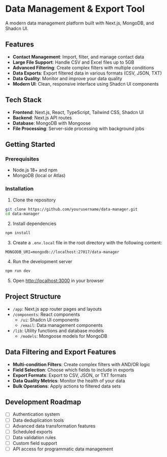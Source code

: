 # Data Management & Export Tool

A modern data management platform built with Next.js, MongoDB, and Shadcn UI.

## Features

- **Contact Management**: Import, filter, and manage contact data
- **Large File Support**: Handle CSV and Excel files up to 5GB
- **Advanced Filtering**: Create complex filters with multiple conditions
- **Data Exports**: Export filtered data in various formats (CSV, JSON, TXT)
- **Data Quality**: Monitor and improve your data quality
- **Modern UI**: Clean, responsive interface using Shadcn UI components

## Tech Stack

- **Frontend**: Next.js, React, TypeScript, Tailwind CSS, Shadcn UI
- **Backend**: Next.js API routes
- **Database**: MongoDB with Mongoose
- **File Processing**: Server-side processing with background jobs

## Getting Started

### Prerequisites

- Node.js 18+ and npm
- MongoDB (local or Atlas)

### Installation

1. Clone the repository

```bash
git clone https://github.com/yourusername/data-manager.git
cd data-manager
```

2. Install dependencies

```bash
npm install
```

3. Create a `.env.local` file in the root directory with the following content:

```
MONGODB_URI=mongodb://localhost:27017/data-manager
```

4. Run the development server

```bash
npm run dev
```

5. Open [http://localhost:3000](http://localhost:3000) in your browser

## Project Structure

- `/app`: Next.js app router pages and layouts
- `/components`: React components
  - `/ui`: Shadcn UI components
  - `/email`: Data management components
- `/lib`: Utility functions and database models
  - `/models`: Mongoose models for MongoDB

## Data Filtering and Export Features

- **Multi-condition Filters**: Create complex filters with AND/OR logic
- **Field Selection**: Choose which fields to include in exports
- **Export Formats**: Export to CSV, JSON, or TXT formats
- **Data Quality Metrics**: Monitor the health of your data
- **Bulk Operations**: Apply actions to filtered data sets

## Development Roadmap

- [ ] Authentication system
- [ ] Data deduplication tools
- [ ] Advanced data transformation features
- [ ] Scheduled exports
- [ ] Data validation rules
- [ ] Custom field support
- [ ] API access for programmatic data management

